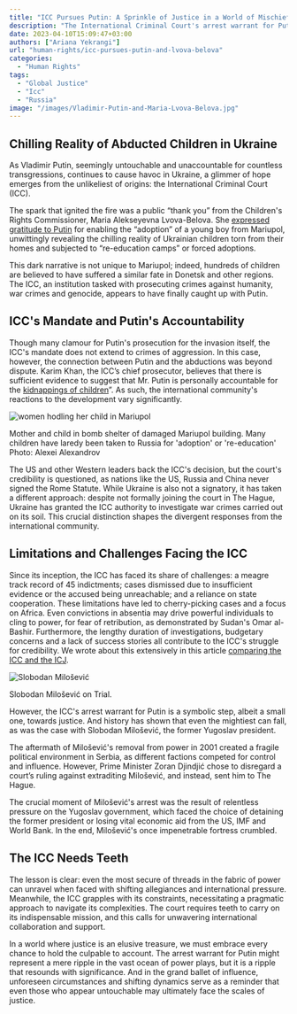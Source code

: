```yaml
---
title: "ICC Pursues Putin: A Sprinkle of Justice in a World of Mischief"
description: "The International Criminal Court's arrest warrant for Putin may be a small, symbolic step towards justice, but in a world where accountability is as dead as the dodo, it's a tune worth dancing to."
date: 2023-04-10T15:09:47+03:00
authors: ["Ariana Yekrangi"]
url: "human-rights/icc-pursues-putin-and-lvova-belova"
categories:
  - "Human Rights"
tags:
  - "Global Justice"
  - "Icc"
  - "Russia"
image: "/images/Vladimir-Putin-and-Maria-Lvova-Belova.jpg"
---
```

## Chilling Reality of Abducted Children in Ukraine

As Vladimir Putin, seemingly untouchable and unaccountable for countless transgressions, continues to cause havoc in Ukraine, a glimmer of hope emerges from the unlikeliest of origins: the International Criminal Court (ICC).

The spark that ignited the fire was a public “thank you” from the Children's Rights Commissioner, Maria Alekseyevna Lvova-Belova. She [expressed gratitude to Putin](https://www.themoscowtimes.com/2023/02/16/putins-childrens-envoy-reveals-she-adopted-child-from-mariupol-a80249) for enabling the “adoption” of a young boy from Mariupol, unwittingly revealing the chilling reality of Ukrainian children torn from their homes and subjected to “re-education camps” or forced adoptions.

This dark narrative is not unique to Mariupol; indeed, hundreds of children are believed to have suffered a similar fate in Donetsk and other regions. The ICC, an institution tasked with prosecuting crimes against humanity, war crimes and genocide, appears to have finally caught up with Putin.

## ICC's Mandate and Putin's Accountability

Though many clamour for Putin's prosecution for the invasion itself, the ICC's mandate does not extend to crimes of aggression. In this case, however, the connection between Putin and the abductions was beyond dispute. Karim Khan, the ICC’s chief prosecutor, believes that there is sufficient evidence to suggest that Mr. Putin is personally accountable for the [kidnappings of children](https://apnews.com/article/ukrainian-children-russia-7493cb22c9086c6293c1ac7986d85ef6)”. As such, the international community's reactions to the development vary significantly.

![women hodling her child in Mariupol](/images/Women-holds-her-child-in-Mariupol-1024x683.jpg)

Mother and child in bomb shelter of damaged Mariupol building. Many children have laredy been taken to Russia for 'adoption' or 're-education' Photo: Alexei Alexandrov


The US and other Western leaders back the ICC's decision, but the court's credibility is questioned, as nations like the US, Russia and China never signed the Rome Statute. While Ukraine is also not a signatory, it has taken a different approach: despite not formally joining the court in The Hague, Ukraine has granted the ICC authority to investigate war crimes carried out on its soil. This crucial distinction shapes the divergent responses from the international community.

## Limitations and Challenges Facing the ICC

Since its inception, the ICC has faced its share of challenges: a meagre track record of 45 indictments; cases dismissed due to insufficient evidence or the accused being unreachable; and a reliance on state cooperation. These limitations have led to cherry-picking cases and a focus on Africa. Even convictions in absentia may drive powerful individuals to cling to power, for fear of retribution, as demonstrated by Sudan's Omar al-Bashir. Furthermore, the lengthy duration of investigations, budgetary concerns and a lack of success stories all contribute to the ICC's struggle for credibility. We wrote about this extensively in this article [comparing the ICC and the ICJ](https://un-aligned.org/global-issues/the-icj-the-icc-whose-justice/).

![Slobodan Milošević](/images/Slobodan-Milosevic-2.jpg)

Slobodan Milošević on Trial.


However, the ICC's arrest warrant for Putin is a symbolic step, albeit a small one, towards justice. And history has shown that even the mightiest can fall, as was the case with Slobodan Milošević, the former Yugoslav president.

The aftermath of Milošević's removal from power in 2001 created a fragile political environment in Serbia, as different factions competed for control and influence. However, Prime Minister Zoran Djindjić chose to disregard a court’s ruling against extraditing Milošević, and instead, sent him to The Hague.

The crucial moment of Milošević's arrest was the result of relentless pressure on the Yugoslav government, which faced the choice of detaining the former president or losing vital economic aid from the US, IMF and World Bank. In the end, Milošević's once impenetrable fortress crumbled.

## The ICC Needs Teeth

The lesson is clear: even the most secure of threads in the fabric of power can unravel when faced with shifting allegiances and international pressure. Meanwhile, the ICC grapples with its constraints, necessitating a pragmatic approach to navigate its complexities. The court requires teeth to carry on its indispensable mission, and this calls for unwavering international collaboration and support.

In a world where justice is an elusive treasure, we must embrace every chance to hold the culpable to account. The arrest warrant for Putin might represent a mere ripple in the vast ocean of power plays, but it is a ripple that resounds with significance. And in the grand ballet of influence, unforeseen circumstances and shifting dynamics serve as a reminder that even those who appear untouchable may ultimately face the scales of justice.

